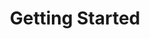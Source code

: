 ---
title: Getting Started
excerpt: Set up the welcome page for your API to help users make their first call.
api:
  file: core.json
  operationId: postToken
api_config: getting-started
deprecated: false
hidden: true
metadata:
  title: ''
  description: ''
  robots: index
next:
  description: ''
---